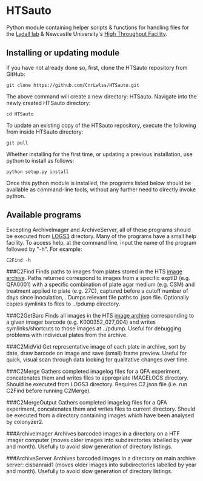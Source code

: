 # HTSauto
Python module containing helper scripts & functions for handling files for the [Lydall lab](http://research.ncl.ac.uk/lydallab/Welcome.html) & Newcastle University's [High Throughput Facility](http://research.ncl.ac.uk/bioHT/).  

## Installing or updating module

If you have not already done so, first, clone the HTSauto repository from GitHub:

```Shell
git clone https://github.com/CnrLwlss/HTSauto.git
```

The above command will create a new directory: HTSauto.  Navigate into the newly created HTSauto directory:

```Shell
cd HTSauto
```

To update an existing copy of the HTSauto repository, execute the following from inside HTSauto directory:

```Shell
git pull
```

Whether installing for the first time, or updating a previous installation, use python to install as follows:

```Shell
python setup.py install
```

Once this python module is installed, the programs listed below should be available as command-line tools, without any further need to directly invoke python.

## Available programs
Excepting ArchiveImager and ArchiveServer, all of these programs should be executed from [LOGS3](https://github.com/lwlss/LOGS3_scripts#archiving-experimental-metadata-and-qfa-results) directory.  Many of the programs have a small help facility.  To access help, at the command line, input the name of the program followed by "-h".  For example:

```Shell
C2Find -h
```

###C2Find
Finds paths to images from plates stored in the HTS [image archive](https://github.com/lwlss/LOGS3_scripts#archiving-raw-data-plate-images).  Paths returned correspond to images from a specific exptID (e.g. QFA0001) with a specific combination of plate agar medium (e.g. CSM) and treatment applied to plate (e.g. 27C), captured before a cutoff number of days since inoculation, .  Dumps relevant file paths to .json file.  Optionally copies symlinks to files to ../pdump directory.

###C2GetBarc
Finds all images in the HTS [image archive](https://github.com/lwlss/LOGS3_scripts#archiving-raw-data-plate-images) corresponding to a given imager barcode (e.g. K000352_027_004) and writes symlinks/shortcuts to those images at ../pdump.  Useful for debugging problems with individual plates from the archive.

###C2MidVid	
Get representative image of each plate in archive, sort by date, draw barcode on image and save (small) frame preview.  Useful for quick, visual scan through data looking for qualitative changes over time.

###C2Merge
Gathers completed imagelog files for a QFA experiment, concatenates them and writes files to appropriate IMAGELOGS directory.  Should be executed from LOGS3 directory.  Requires C2.json file (i.e. run C2Find before running C2Merge).

###C2MergeOutput
Gathers completed imagelog files for a QFA experiment, concatenates them and writes files to current directory.  Should be executed from a directory containing images which have been analysed by colonyzer2.

###ArchiveImager
Archives barcoded images in a directory on a HTF imager computer (moves older images into subdirectories labelled by year and month).  Usefully to avoid slow generation of directory listings.

###ArchiveServer
Archives barcoded images in a directory on main archive server: cisbanraid1 (moves older images into subdirectories labelled by year and month).  Usefully to avoid slow generation of directory listings.

